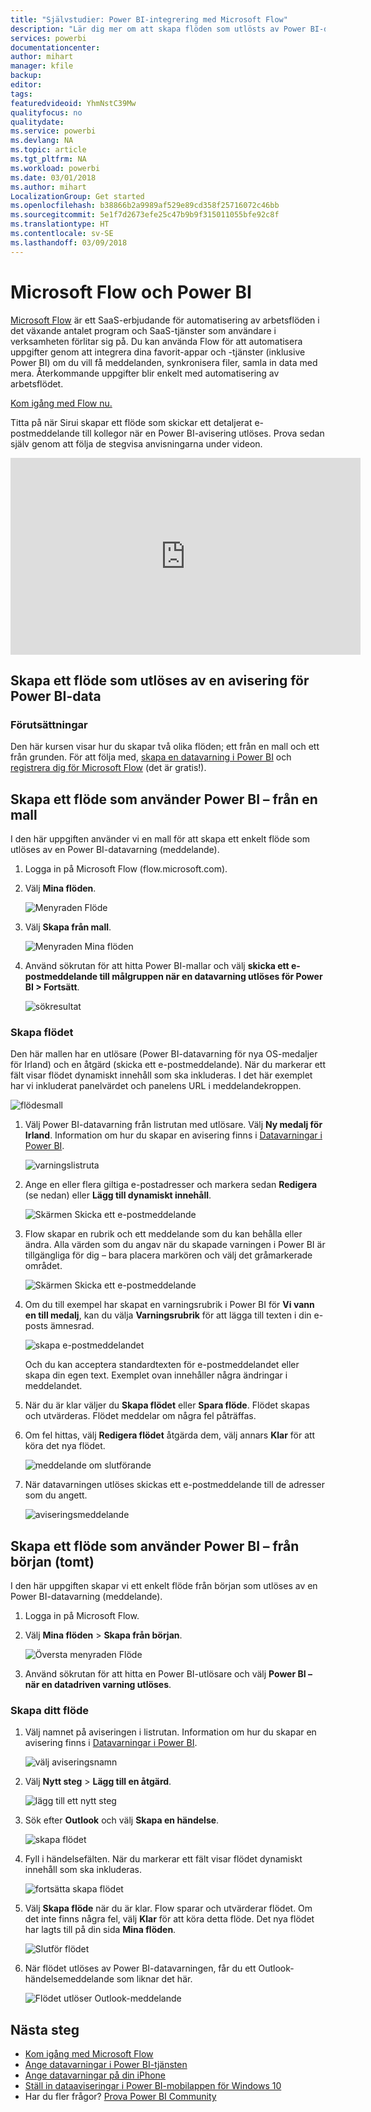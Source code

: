 ```yaml
---
title: "Självstudier: Power BI-integrering med Microsoft Flow"
description: "Lär dig mer om att skapa flöden som utlösts av Power BI-datavarningar."
services: powerbi
documentationcenter: 
author: mihart
manager: kfile
backup: 
editor: 
tags: 
featuredvideoid: YhmNstC39Mw
qualityfocus: no
qualitydate: 
ms.service: powerbi
ms.devlang: NA
ms.topic: article
ms.tgt_pltfrm: NA
ms.workload: powerbi
ms.date: 03/01/2018
ms.author: mihart
LocalizationGroup: Get started
ms.openlocfilehash: b38866b2a9989af529e89cd358f25716072c46bb
ms.sourcegitcommit: 5e1f7d2673efe25c47b9b9f315011055bfe92c8f
ms.translationtype: HT
ms.contentlocale: sv-SE
ms.lasthandoff: 03/09/2018
---
```

# <a name="microsoft-flow-and-power-bi"></a>Microsoft Flow och Power BI

[Microsoft Flow](https://flow.microsoft.com/en-us/documentation/getting-started) är ett SaaS-erbjudande för automatisering av arbetsflöden i det växande antalet program och SaaS-tjänster som användare i verksamheten förlitar sig på. Du kan använda Flow för att automatisera uppgifter genom att integrera dina favorit-appar och -tjänster (inklusive Power BI) om du vill få meddelanden, synkronisera filer, samla in data med mera. Återkommande uppgifter blir enkelt med automatisering av arbetsflödet.

[Kom igång med Flow nu.](https://flow.microsoft.com/documentation/getting-started)

Titta på när Sirui skapar ett flöde som skickar ett detaljerat e-postmeddelande till kollegor när en Power BI-avisering utlöses. Prova sedan själv genom att följa de stegvisa anvisningarna under videon.

<iframe width="560" height="315" src="https://www.youtube.com/embed/YhmNstC39Mw" frameborder="0" allowfullscreen></iframe>

## <a name="create-a-flow-that-is-triggered-by-a-power-bi-data-alert"></a>Skapa ett flöde som utlöses av en avisering för Power BI-data

### <a name="prerequisites"></a>Förutsättningar
Den här kursen visar hur du skapar två olika flöden; ett från en mall och ett från grunden. För att följa med, [skapa en datavarning i Power BI](service-set-data-alerts.md) och [registrera dig för Microsoft Flow](https://flow.microsoft.com/en-us/#home-signup) (det är gratis!).

## <a name="create-a-flow-that-uses-power-bi---from-a-template"></a>Skapa ett flöde som använder Power BI – från en mall
I den här uppgiften använder vi en mall för att skapa ett enkelt flöde som utlöses av en Power BI-datavarning (meddelande).

1. Logga in på Microsoft Flow (flow.microsoft.com).
2. Välj **Mina flöden**.
   
   ![Menyraden Flöde](media/service-flow-integration/power-bi-my-flows.png)
3. Välj **Skapa från mall**.
   
    ![Menyraden Mina flöden](media/service-flow-integration/power-bi-template.png)
4. Använd sökrutan för att hitta Power BI-mallar och välj **skicka ett e-postmeddelande till målgruppen när en datavarning utlöses för Power BI > Fortsätt**.
   
    ![sökresultat](media/service-flow-integration/power-bi-flow-alert.png)


### <a name="build-the-flow"></a>Skapa flödet
Den här mallen har en utlösare (Power BI-datavarning för nya OS-medaljer för Irland) och en åtgärd (skicka ett e-postmeddelande). När du markerar ett fält visar flödet dynamiskt innehåll som ska inkluderas.  I det här exemplet har vi inkluderat panelvärdet och panelens URL i meddelandekroppen.

![flödesmall](media/service-flow-integration/power-bi-template1.png)

1. Välj Power BI-datavarning från listrutan med utlösare. Välj **Ny medalj för Irland**. Information om hur du skapar en avisering finns i [Datavarningar i Power BI](service-set-data-alerts.md).
   
   ![varningslistruta](media/service-flow-integration/power-bi-trigger-flow.png)
2. Ange en eller flera giltiga e-postadresser och markera sedan **Redigera** (se nedan) eller **Lägg till dynamiskt innehåll**. 
   
   ![Skärmen Skicka ett e-postmeddelande](media/service-flow-integration/power-bi-flow-email.png)

3. Flow skapar en rubrik och ett meddelande som du kan behålla eller ändra. Alla värden som du angav när du skapade varningen i Power BI är tillgängliga för dig – bara placera markören och välj det gråmarkerade området. 

   ![Skärmen Skicka ett e-postmeddelande](media/service-flow-integration/power-bi-flow-email-default.png)

1.  Om du till exempel har skapat en varningsrubrik i Power BI för **Vi vann en till medalj**, kan du välja **Varningsrubrik** för att lägga till texten i din e-posts ämnesrad.

    ![skapa e-postmeddelandet](media/service-flow-integration/power-bi-flow-message.png)

    Och du kan acceptera standardtexten för e-postmeddelandet eller skapa din egen text. Exemplet ovan innehåller några ändringar i meddelandet.

1. När du är klar väljer du **Skapa flödet** eller **Spara flöde**.  Flödet skapas och utvärderas.  Flödet meddelar om några fel påträffas.
2. Om fel hittas, välj **Redigera flödet** åtgärda dem, välj annars **Klar** för att köra det nya flödet.
   
   ![meddelande om slutförande](media/service-flow-integration/power-bi-flow-running.png)
5. När datavarningen utlöses skickas ett e-postmeddelande till de adresser som du angett.  
   
   ![aviseringsmeddelande](media/service-flow-integration/power-bi-flow-email2.png)

## <a name="create-a-flow-that-uses-power-bi---from-scratch-blank"></a>Skapa ett flöde som använder Power BI – från början (tomt)
I den här uppgiften skapar vi ett enkelt flöde från början som utlöses av en Power BI-datavarning (meddelande).

1. Logga in på Microsoft Flow.
2. Välj **Mina flöden** > **Skapa från början**.
   
   ![Översta menyraden Flöde](media/service-flow-integration/power-bi-my-flows.png)
3. Använd sökrutan för att hitta en Power BI-utlösare och välj **Power BI – när en datadriven varning utlöses**.

### <a name="build-your-flow"></a>Skapa ditt flöde
1. Välj namnet på aviseringen i listrutan.  Information om hur du skapar en avisering finns i [Datavarningar i Power BI](service-set-data-alerts.md).
   
    ![välj aviseringsnamn](media/service-flow-integration/power-bi-totalstores2.png)
2. Välj **Nytt steg** > **Lägg till en åtgärd**.
   
   ![lägg till ett nytt steg](media/service-flow-integration/power-bi-new-step.png)
3. Sök efter **Outlook** och välj **Skapa en händelse**.
   
   ![skapa flödet](media/service-flow-integration/power-bi-create-event.png)
4. Fyll i händelsefälten. När du markerar ett fält visar flödet dynamiskt innehåll som ska inkluderas.
   
   ![fortsätta skapa flödet](media/service-flow-integration/power-bi-flow-event.png)
5. Välj **Skapa flöde** när du är klar.  Flow sparar och utvärderar flödet. Om det inte finns några fel, välj **Klar** för att köra detta flöde.  Det nya flödet har lagts till på din sida **Mina flöden**.
   
   ![Slutför flödet](media/service-flow-integration/power-bi-flow-running.png)
6. När flödet utlöses av Power BI-datavarningen, får du ett Outlook-händelsemeddelande som liknar det här.
   
    ![Flödet utlöser Outlook-meddelande](media/service-flow-integration/power-bi-flow-notice.png)

## <a name="next-steps"></a>Nästa steg
* [Kom igång med Microsoft Flow](https://flow.microsoft.com/en-us/documentation/getting-started/)
* [Ange datavarningar i Power BI-tjänsten](service-set-data-alerts.md)
* [Ange datavarningar på din iPhone](mobile-set-data-alerts-in-the-mobile-apps.md)
* [Ställ in dataaviseringar i Power BI-mobilappen för Windows 10](mobile-set-data-alerts-in-the-mobile-apps.md)
* Har du fler frågor? [Prova Power BI Community](http://community.powerbi.com/)

